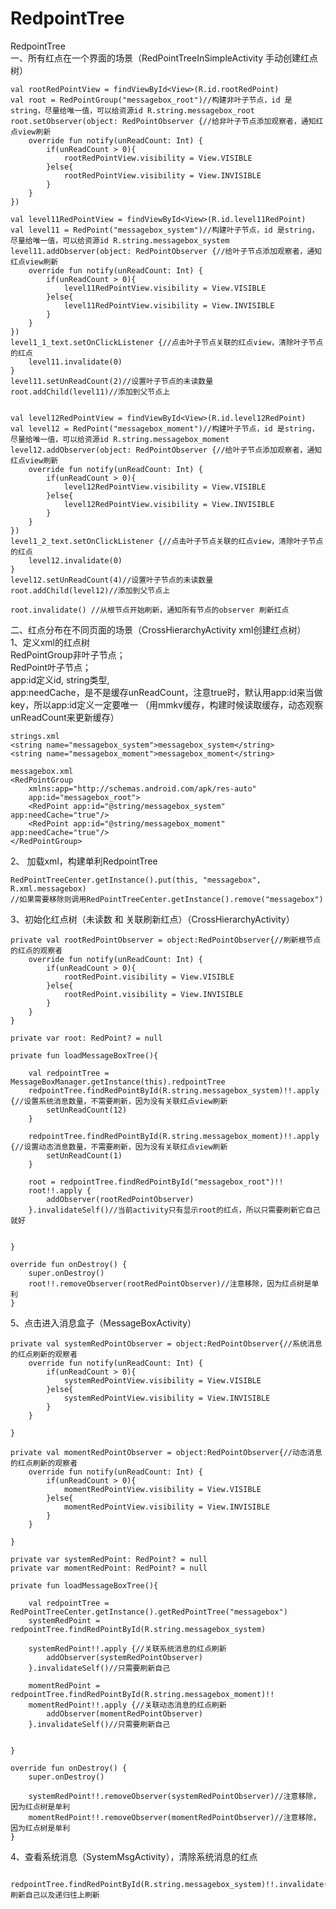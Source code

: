 # RedpointTree
RedpointTree</br>
一、所有红点在一个界面的场景（RedPointTreeInSimpleActivity 手动创建红点树）

    val rootRedPointView = findViewById<View>(R.id.rootRedPoint)
    val root = RedPointGroup("messagebox_root")//构建非叶子节点，id 是string，尽量给唯一值，可以给资源id R.string.messagebox_root
    root.setObserver(object: RedPointObserver {//给非叶子节点添加观察者，通知红点view刷新
        override fun notify(unReadCount: Int) {
            if(unReadCount > 0){
                rootRedPointView.visibility = View.VISIBLE
            }else{
                rootRedPointView.visibility = View.INVISIBLE
            }
        }
    })

    val level11RedPointView = findViewById<View>(R.id.level11RedPoint)
    val level11 = RedPoint("messagebox_system")//构建叶子节点，id 是string，尽量给唯一值，可以给资源id R.string.messagebox_system
    level11.addObserver(object: RedPointObserver {//给叶子节点添加观察者，通知红点view刷新
        override fun notify(unReadCount: Int) {
            if(unReadCount > 0){
                level11RedPointView.visibility = View.VISIBLE
            }else{
                level11RedPointView.visibility = View.INVISIBLE
            }
        }
    })
    level1_1_text.setOnClickListener {//点击叶子节点关联的红点view，清除叶子节点的红点
        level11.invalidate(0)
    }
    level11.setUnReadCount(2)//设置叶子节点的未读数量
    root.addChild(level11)//添加到父节点上


    val level12RedPointView = findViewById<View>(R.id.level12RedPoint)
    val level12 = RedPoint("messagebox_moment")//构建叶子节点，id 是string，尽量给唯一值，可以给资源id R.string.messagebox_moment
    level12.addObserver(object: RedPointObserver {//给叶子节点添加观察者，通知红点view刷新
        override fun notify(unReadCount: Int) {
            if(unReadCount > 0){
                level12RedPointView.visibility = View.VISIBLE
            }else{
                level12RedPointView.visibility = View.INVISIBLE
            }
        }
    })
    level1_2_text.setOnClickListener {//点击叶子节点关联的红点view，清除叶子节点的红点
        level12.invalidate(0)
    }
    level12.setUnReadCount(4)//设置叶子节点的未读数量
    root.addChild(level12)//添加到父节点上

    root.invalidate() //从根节点开始刷新，通知所有节点的observer 刷新红点      
    
二、红点分布在不同页面的场景（CrossHierarchyActivity xml创建红点树）<br>
1、定义xml的红点树<br>
RedPointGroup非叶子节点；<br>
RedPoint叶子节点；<br>
app:id定义id, string类型,<br>
app:needCache，是不是缓存unReadCount，注意true时，默认用app:id来当做key，所以app:id定义一定要唯一
（用mmkv缓存，构建时候读取缓存，动态观察unReadCount来更新缓存）
    
    strings.xml
    <string name="messagebox_system">messagebox_system</string>
    <string name="messagebox_moment">messagebox_moment</string>
    
    messagebox.xml
    <RedPointGroup
        xmlns:app="http://schemas.android.com/apk/res-auto"
        app:id="messagebox_root">
        <RedPoint app:id="@string/messagebox_system" app:needCache="true"/>
        <RedPoint app:id="@string/messagebox_moment" app:needCache="true"/>
    </RedPointGroup>

2、 加载xml，构建单利RedpointTree

    RedPointTreeCenter.getInstance().put(this, "messagebox", R.xml.messagebox)
    //如果需要移除则调用RedPointTreeCenter.getInstance().remove("messagebox")

    
3、初始化红点树（未读数 和 关联刷新红点）（CrossHierarchyActivity）

    private val rootRedPointObserver = object:RedPointObserver{//刷新根节点的红点的观察者
        override fun notify(unReadCount: Int) {
            if(unReadCount > 0){
                rootRedPoint.visibility = View.VISIBLE
            }else{
                rootRedPoint.visibility = View.INVISIBLE
            }
        }
    }

    private var root: RedPoint? = null

    private fun loadMessageBoxTree(){

        val redpointTree = MessageBoxManager.getInstance(this).redpointTree
        redpointTree.findRedPointById(R.string.messagebox_system)!!.apply {//设置系统消息数量，不需要刷新，因为没有关联红点view刷新
            setUnReadCount(12)
        }

        redpointTree.findRedPointById(R.string.messagebox_moment)!!.apply {//设置动态消息数量，不需要刷新，因为没有关联红点view刷新
            setUnReadCount(1)
        }

        root = redpointTree.findRedPointById("messagebox_root")!!
        root!!.apply {
            addObserver(rootRedPointObserver)
        }.invalidateSelf()//当前activity只有显示root的红点，所以只需要刷新它自己就好


    }

    override fun onDestroy() {
        super.onDestroy()
        root!!.removeObserver(rootRedPointObserver)//注意移除，因为红点树是单利
    }

5、点击进入消息盒子（MessageBoxActivity）

    private val systemRedPointObserver = object:RedPointObserver{//系统消息的红点刷新的观察者
        override fun notify(unReadCount: Int) {
            if(unReadCount > 0){
                systemRedPointView.visibility = View.VISIBLE
            }else{
                systemRedPointView.visibility = View.INVISIBLE
            }
        }

    }

    private val momentRedPointObserver = object:RedPointObserver{//动态消息的红点刷新的观察者
        override fun notify(unReadCount: Int) {
            if(unReadCount > 0){
                momentRedPointView.visibility = View.VISIBLE
            }else{
                momentRedPointView.visibility = View.INVISIBLE
            }
        }

    }

    private var systemRedPoint: RedPoint? = null
    private var momentRedPoint: RedPoint? = null

    private fun loadMessageBoxTree(){

        val redpointTree = RedPointTreeCenter.getInstance().getRedPointTree("messagebox")
        systemRedPoint = redpointTree.findRedPointById(R.string.messagebox_system)

        systemRedPoint!!.apply {//关联系统消息的红点刷新
            addObserver(systemRedPointObserver)
        }.invalidateSelf()//只需要刷新自己

        momentRedPoint = redpointTree.findRedPointById(R.string.messagebox_moment)!!
        momentRedPoint!!.apply {//关联动态消息的红点刷新
            addObserver(momentRedPointObserver)
        }.invalidateSelf()//只需要刷新自己


    }

    override fun onDestroy() {
        super.onDestroy()

        systemRedPoint!!.removeObserver(systemRedPointObserver)//注意移除，因为红点树是单利
        momentRedPoint!!.removeObserver(momentRedPointObserver)//注意移除，因为红点树是单利
    }

4、查看系统消息（SystemMsgActivity），清除系统消息的红点

        redpointTree.findRedPointById(R.string.messagebox_system)!!.invalidate(0)//刷新自己以及递归往上刷新




 
